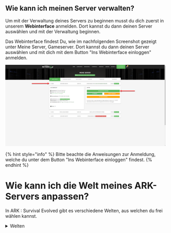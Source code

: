 ## Wie kann ich meinen Server verwalten?

Um mit der Verwaltung deines Servers zu beginnen musst du dich zuerst in unserem **Webinterface** anmelden. Dort kannst du dann deinen Server auswählen und mit der Verwaltung beginnen.

Das Webinterface findest Du, wie im nachfolgenden Screenshot gezeigt unter Meine Server, Gameserver. 
Dort kannst du dann deinen Server auswählen und mit dich mit dem Button "Ins Webinterface einloggen" anmelden.

![Webinterface](../../.gitbook/assets/gamecp-login.png)

{% hint style="info" %}
Bitte beachte die Anweisungen zur Anmeldung, welche du unter dem Button "Ins Webinterface einloggen" findest.
{% endhint %}

# Wie kann ich die Welt meines ARK-Servers anpassen?

In ARK : Survival Evolved gibt es verschiedene Welten, aus welchen du frei wählen kannst.

<details>
Unteranderen gibt es folgende Welten:
<summary>Welten</summary>
TheIsland
TheCenter
Ragnarok
ScorchedEarth_P
Aberration_P
Extinction
Valguero_P
Genesis
CrystalIsles
Gen2
Fjordur
<details>

Neben diesen offiziellen Welten gibt es auch eine Vielzahl an Mod-Welten, die du auf deinem Server nutzen kannst.
Diese findest unteranderem im [Steam Workshop](https://steamcommunity.com/app/346110/workshop/).
Zum nutzen dieser musst du die Mod-IDs in der [serverconfig.ini](https://ark.gamepedia.com/Server_Configuration) eintragen.